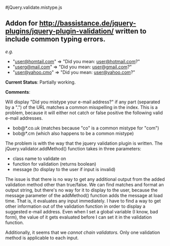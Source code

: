 #jQuery.validate.mistype.js
## Addon for http://bassistance.de/jquery-plugins/jquery-plugin-validation/ written to include common typing errors.

_e.g._

  * "user@homtail.com" => "Did you mean: user@hotmail.com?"
  * "userg@mail.com" => "Did you mean: user@gmail.com?"
  * "user@yahoo.cmo" => "Did you mean: user@yahoo.com?"
  

**Current Status**: Partially working.

**Comments**: 

Will display "Did you mistype your e-mail address?" if any part (separated by a ".") of the URL matches a common misspelling in the index. This is a problem, because it will either not catch or false positive the following valid e-mail addresses.

  * bob@*.co.uk (matches because "co" is a common mistype for "com")
  * bob@*.cm (which also happens to be a common mistype)
  

The problem is with the way that the jquery validation plugin is written. The jQuery.validator.addMethod() function takes in three parameters:

  * class name to validate on
  * function for validation (returns boolean)  
  * message (to display to the user if input is invalid)
  
The issue is that there is no way to get any additional output from the added validation method other than true/false.  We can find matches and format an output string, but there's no way for it to display to the user, because the message parameter of the addMethod() function adds the message at load time. That is, it evaluates any input immediately. I have to find a way to get other information out of the validation function in order to display a suggested e-mail address. Even when I set a global variable (I know, bad form), the value of it gets evaluated before I can set it in the validation function.

Additionally, it seems that we _cannot chain validators._ Only one validation method is applicable to each input.